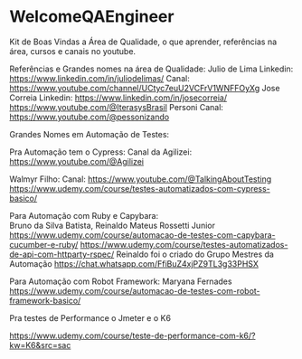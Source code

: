# WelcomeQAEngineer
Kit de Boas Vindas a Área de Qualidade, o que aprender, referências na área, cursos e canais no youtube.

Referências e Grandes nomes na área de Qualidade:
Julio de Lima
Linkedin: https://www.linkedin.com/in/juliodelimas/
Canal: https://www.youtube.com/channel/UCtyc7euU2VCFrV1WNFFOyXg
Jose Correia
Linkedin: https://www.linkedin.com/in/josecorreia/
 https://www.youtube.com/@IterasysBrasil
Personi
Canal: https://www.youtube.com/@pessonizando


Grandes Nomes em Automação de Testes:

Pra Automação tem o Cypress:
Canal da Agilizei: https://www.youtube.com/@Agilizei

Walmyr Filho:
Canal: https://www.youtube.com/@TalkingAboutTesting
https://www.udemy.com/course/testes-automatizados-com-cypress-basico/

Para Automação com Ruby e Capybara:  
Bruno da Silva Batista, Reinaldo Mateus Rossetti Junior
https://www.udemy.com/course/automacao-de-testes-com-capybara-cucumber-e-ruby/
https://www.udemy.com/course/testes-automatizados-de-api-com-httparty-rspec/
Reinaldo foi o criado do Grupo Mestres da Automação
https://chat.whatsapp.com/FfiBuZ4xjPZ9TL3g33PHSX

Para Automação com Robot Framework: 
Maryana Fernades
https://www.udemy.com/course/automacao-de-testes-com-robot-framework-basico/

Pra testes de Performance o Jmeter e o K6

https://www.udemy.com/course/teste-de-performance-com-k6/?kw=K6&src=sac


